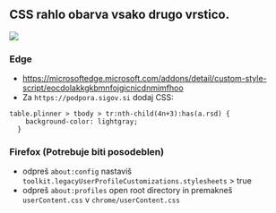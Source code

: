 ## CSS rahlo obarva vsako drugo vrstico.

![](https://github.com/SRP-B/Scripts/assets/152384379/6327b1a7-18f8-47a5-a4cd-cb64c6024cf8)


### Edge 
- https://microsoftedge.microsoft.com/addons/detail/custom-style-script/eocdolakkgkbmnfojgicnicdnmimfhoo
- Za `https://podpora.sigov.si` dodaj CSS:
```
table.plinner > tbody > tr:nth-child(4n+3):has(a.rsd) {
    background-color: lightgray;
  }

```

### Firefox (Potrebuje biti posodeblen)
-	odpreš `about:config` nastaviš `toolkit.legacyUserProfileCustomizations.stylesheets` > true
-	odpreš `about:profiles` open root directory in premakneš `userContent.css` v `chrome/userContent.css`
